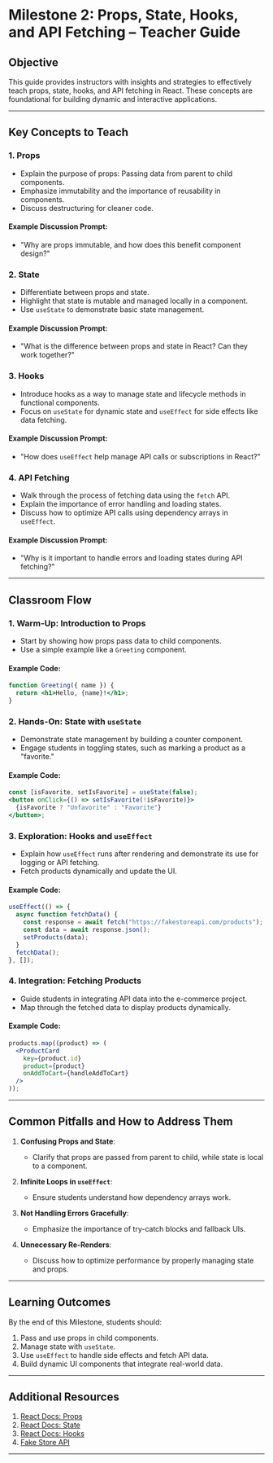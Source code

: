 # **Milestone 2: Props, State, Hooks, and API Fetching – Teacher Guide**

## **Objective**

This guide provides instructors with insights and strategies to effectively teach props, state, hooks, and API fetching in React. These concepts are foundational for building dynamic and interactive applications.

---

## **Key Concepts to Teach**

### **1. Props**

- Explain the purpose of props: Passing data from parent to child components.
- Emphasize immutability and the importance of reusability in components.
- Discuss destructuring for cleaner code.

#### **Example Discussion Prompt**:

- "Why are props immutable, and how does this benefit component design?"

### **2. State**

- Differentiate between props and state.
- Highlight that state is mutable and managed locally in a component.
- Use `useState` to demonstrate basic state management.

#### **Example Discussion Prompt**:

- "What is the difference between props and state in React? Can they work together?"

### **3. Hooks**

- Introduce hooks as a way to manage state and lifecycle methods in functional components.
- Focus on `useState` for dynamic state and `useEffect` for side effects like data fetching.

#### **Example Discussion Prompt**:

- "How does `useEffect` help manage API calls or subscriptions in React?"

### **4. API Fetching**

- Walk through the process of fetching data using the `fetch` API.
- Explain the importance of error handling and loading states.
- Discuss how to optimize API calls using dependency arrays in `useEffect`.

#### **Example Discussion Prompt**:

- "Why is it important to handle errors and loading states during API fetching?"

---

## **Classroom Flow**

### **1. Warm-Up: Introduction to Props**

- Start by showing how props pass data to child components.
- Use a simple example like a `Greeting` component.

#### **Example Code**:

```jsx
function Greeting({ name }) {
  return <h1>Hello, {name}!</h1>;
}
```

### **2. Hands-On: State with `useState`**

- Demonstrate state management by building a counter component.
- Engage students in toggling states, such as marking a product as a "favorite."

#### **Example Code**:

```jsx
const [isFavorite, setIsFavorite] = useState(false);
<button onClick={() => setIsFavorite(!isFavorite)}>
  {isFavorite ? "Unfavorite" : "Favorite"}
</button>;
```

### **3. Exploration: Hooks and `useEffect`**

- Explain how `useEffect` runs after rendering and demonstrate its use for logging or API fetching.
- Fetch products dynamically and update the UI.

#### **Example Code**:

```jsx
useEffect(() => {
  async function fetchData() {
    const response = await fetch("https://fakestoreapi.com/products");
    const data = await response.json();
    setProducts(data);
  }
  fetchData();
}, []);
```

### **4. Integration: Fetching Products**

- Guide students in integrating API data into the e-commerce project.
- Map through the fetched data to display products dynamically.

#### **Example Code**:

```jsx
products.map((product) => (
  <ProductCard
    key={product.id}
    product={product}
    onAddToCart={handleAddToCart}
  />
));
```

---

## **Common Pitfalls and How to Address Them**

1. **Confusing Props and State**:

   - Clarify that props are passed from parent to child, while state is local to a component.

2. **Infinite Loops in `useEffect`**:

   - Ensure students understand how dependency arrays work.

3. **Not Handling Errors Gracefully**:

   - Emphasize the importance of try-catch blocks and fallback UIs.

4. **Unnecessary Re-Renders**:
   - Discuss how to optimize performance by properly managing state and props.

---

## **Learning Outcomes**

By the end of this Milestone, students should:

1. Pass and use props in child components.
2. Manage state with `useState`.
3. Use `useEffect` to handle side effects and fetch API data.
4. Build dynamic UI components that integrate real-world data.

---

## **Additional Resources**

1. [React Docs: Props](https://react.dev/learn/passing-props-to-a-component)
2. [React Docs: State](https://react.dev/learn/state-a-components-memory)
3. [React Docs: Hooks](https://react.dev/reference/react/hooks)
4. [Fake Store API](https://fakestoreapi.com/)

---
